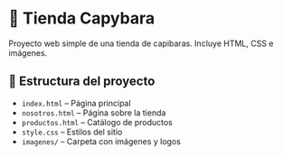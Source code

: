 # 🦫 Tienda Capybara

Proyecto web simple de una tienda de capibaras. Incluye HTML, CSS e imágenes.

## 📁 Estructura del proyecto

- `index.html` – Página principal
- `nosotros.html` – Página sobre la tienda
- `productos.html` – Catálogo de productos
- `style.css` – Estilos del sitio
- `imagenes/` – Carpeta con imágenes y logos